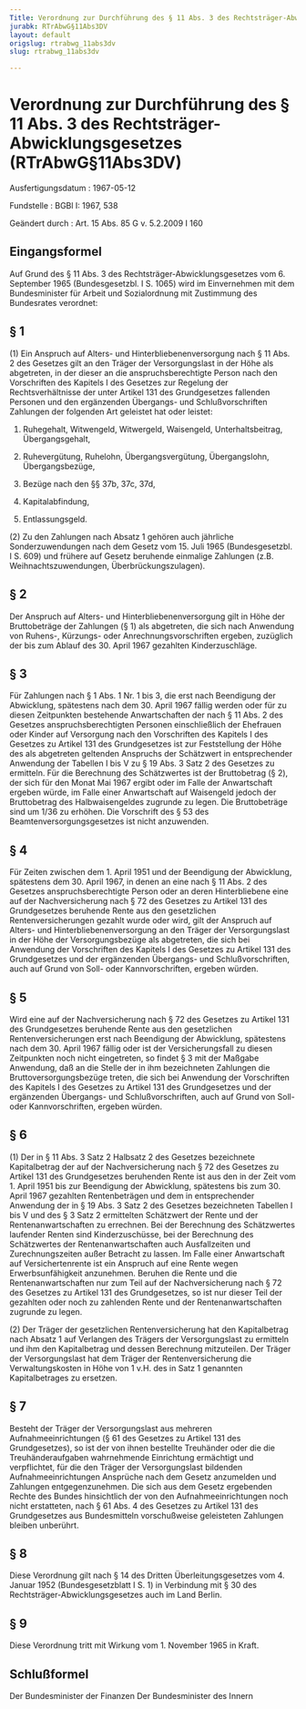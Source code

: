 ```yaml
---
Title: Verordnung zur Durchführung des § 11 Abs. 3 des Rechtsträger-Abwicklungsgesetzes
jurabk: RTrAbwG§11Abs3DV
layout: default
origslug: rtrabwg_11abs3dv
slug: rtrabwg_11abs3dv

---
```


# Verordnung zur Durchführung des § 11 Abs. 3 des Rechtsträger-Abwicklungsgesetzes (RTrAbwG§11Abs3DV)

Ausfertigungsdatum
:   1967-05-12

Fundstelle
:   BGBl I: 1967, 538

Geändert durch
:   Art. 15 Abs. 85 G v. 5.2.2009 I 160



## Eingangsformel

Auf Grund des § 11 Abs. 3 des Rechtsträger-Abwicklungsgesetzes vom 6.
September 1965 (Bundesgesetzbl. I S. 1065) wird im Einvernehmen mit
dem Bundesminister für Arbeit und Sozialordnung mit Zustimmung des
Bundesrates verordnet:


## § 1

(1) Ein Anspruch auf Alters- und Hinterbliebenenversorgung nach § 11
Abs. 2 des Gesetzes gilt an den Träger der Versorgungslast in der Höhe
als abgetreten, in der dieser an die anspruchsberechtigte Person nach
den Vorschriften des Kapitels I des Gesetzes zur Regelung der
Rechtsverhältnisse der unter Artikel 131 des Grundgesetzes fallenden
Personen und den ergänzenden Übergangs- und Schlußvorschriften
Zahlungen der folgenden Art geleistet hat oder leistet:

1.  Ruhegehalt, Witwengeld, Witwergeld, Waisengeld, Unterhaltsbeitrag,
    Übergangsgehalt,


2.  Ruhevergütung, Ruhelohn, Übergangsvergütung, Übergangslohn,
    Übergangsbezüge,


3.  Bezüge nach den §§ 37b, 37c, 37d,


4.  Kapitalabfindung,


5.  Entlassungsgeld.




(2) Zu den Zahlungen nach Absatz 1 gehören auch jährliche
Sonderzuwendungen nach dem Gesetz
vom 15. Juli 1965 (Bundesgesetzbl. I S. 609) und frühere auf Gesetz
beruhende einmalige Zahlungen (z.B. Weihnachtszuwendungen,
Überbrückungszulagen).


## § 2

Der Anspruch auf Alters- und Hinterbliebenenversorgung gilt in Höhe
der Bruttobeträge der Zahlungen (§ 1) als abgetreten, die sich nach
Anwendung von Ruhens-, Kürzungs- oder Anrechnungsvorschriften ergeben,
zuzüglich der bis zum Ablauf des 30. April 1967 gezahlten
Kinderzuschläge.


## § 3

Für Zahlungen nach § 1 Abs. 1 Nr. 1 bis 3, die erst nach Beendigung
der Abwicklung, spätestens nach dem 30. April 1967 fällig werden oder
für zu diesen Zeitpunkten bestehende Anwartschaften der nach § 11 Abs.
2 des Gesetzes anspruchsberechtigten Personen einschließlich der
Ehefrauen oder Kinder auf Versorgung nach den Vorschriften des
Kapitels I des Gesetzes zu Artikel 131 des Grundgesetzes ist zur
Feststellung der Höhe des als abgetreten geltenden Anspruchs der
Schätzwert in entsprechender Anwendung der Tabellen I bis V zu § 19
Abs. 3 Satz 2 des Gesetzes zu ermitteln. Für die Berechnung des
Schätzwertes ist der Bruttobetrag (§ 2), der sich für den Monat Mai
1967 ergibt oder im Falle der Anwartschaft ergeben würde, im Falle
einer Anwartschaft auf Waisengeld jedoch der Bruttobetrag des
Halbwaisengeldes zugrunde zu legen. Die Bruttobeträge sind um 1/36 zu
erhöhen. Die Vorschrift des § 53 des Beamtenversorgungsgesetzes ist
nicht anzuwenden.


## § 4

Für Zeiten zwischen dem 1. April 1951 und der Beendigung der
Abwicklung, spätestens dem 30. April 1967, in denen an eine nach § 11
Abs. 2 des Gesetzes anspruchsberechtigte Person oder an deren
Hinterbliebene eine auf der Nachversicherung nach § 72 des Gesetzes zu
Artikel 131 des Grundgesetzes beruhende Rente aus den gesetzlichen
Rentenversicherungen gezahlt wurde oder wird, gilt der Anspruch auf
Alters- und Hinterbliebenenversorgung an den Träger der
Versorgungslast in der Höhe der Versorgungsbezüge als abgetreten, die
sich bei Anwendung der Vorschriften des Kapitels I des Gesetzes zu
Artikel 131 des Grundgesetzes und der ergänzenden Übergangs- und
Schlußvorschriften, auch auf Grund von Soll- oder Kannvorschriften,
ergeben würden.


## § 5

Wird eine auf der Nachversicherung nach § 72 des Gesetzes zu Artikel
131 des Grundgesetzes beruhende Rente aus den gesetzlichen
Rentenversicherungen erst nach Beendigung der Abwicklung, spätestens
nach dem 30. April 1967 fällig oder ist der Versicherungsfall zu
diesen Zeitpunkten noch nicht eingetreten, so findet § 3 mit der
Maßgabe Anwendung, daß an die Stelle der in ihm bezeichneten Zahlungen
die Bruttoversorgungsbezüge treten, die sich bei Anwendung der
Vorschriften des Kapitels I des Gesetzes zu Artikel 131 des
Grundgesetzes und der ergänzenden Übergangs- und Schlußvorschriften,
auch auf Grund von Soll- oder Kannvorschriften, ergeben würden.


## § 6

(1) Der in § 11 Abs. 3 Satz 2 Halbsatz 2 des Gesetzes bezeichnete
Kapitalbetrag der auf der Nachversicherung nach § 72 des Gesetzes zu
Artikel 131 des Grundgesetzes beruhenden Rente ist aus den in der Zeit
vom 1. April 1951 bis zur Beendigung der Abwicklung, spätestens bis
zum 30. April 1967 gezahlten Rentenbeträgen und dem in entsprechender
Anwendung der in § 19 Abs. 3 Satz 2 des Gesetzes bezeichneten Tabellen
I bis V und des § 3 Satz 2 ermittelten Schätzwert der Rente und der
Rentenanwartschaften zu errechnen. Bei der Berechnung des Schätzwertes
laufender Renten sind Kinderzuschüsse, bei der Berechnung des
Schätzwertes der Rentenanwartschaften auch Ausfallzeiten und
Zurechnungszeiten außer Betracht zu lassen. Im Falle einer
Anwartschaft auf Versichertenrente ist ein Anspruch auf eine Rente
wegen Erwerbsunfähigkeit anzunehmen. Beruhen die Rente und die
Rentenanwartschaften nur zum Teil auf der Nachversicherung nach § 72
des Gesetzes zu Artikel 131 des Grundgesetzes, so ist nur dieser Teil
der gezahlten oder noch zu zahlenden Rente und der
Rentenanwartschaften zugrunde zu legen.

(2) Der Träger der gesetzlichen Rentenversicherung hat den
Kapitalbetrag nach Absatz 1 auf Verlangen des Trägers der
Versorgungslast zu ermitteln und ihm den Kapitalbetrag und dessen
Berechnung mitzuteilen. Der Träger der Versorgungslast hat dem Träger
der Rentenversicherung die Verwaltungskosten in Höhe von 1 v.H. des in
Satz 1 genannten Kapitalbetrages zu ersetzen.


## § 7

Besteht der Träger der Versorgungslast aus mehreren
Aufnahmeeinrichtungen (§ 61 des Gesetzes zu Artikel 131 des
Grundgesetzes), so ist der von ihnen bestellte Treuhänder oder die die
Treuhänderaufgaben wahrnehmende Einrichtung ermächtigt und
verpflichtet, für die den Träger der Versorgungslast bildenden
Aufnahmeeinrichtungen Ansprüche nach dem Gesetz anzumelden und
Zahlungen entgegenzunehmen. Die sich aus dem Gesetz ergebenden Rechte
des Bundes hinsichtlich der von den Aufnahmeeinrichtungen noch nicht
erstatteten, nach § 61 Abs. 4 des Gesetzes zu Artikel 131 des
Grundgesetzes aus Bundesmitteln vorschußweise geleisteten Zahlungen
bleiben unberührt.


## § 8

Diese Verordnung gilt nach § 14 des Dritten Überleitungsgesetzes vom
4\. Januar 1952 (Bundesgesetzblatt I S. 1) in Verbindung mit § 30 des
Rechtsträger-Abwicklungsgesetzes auch im Land Berlin.


## § 9

Diese Verordnung tritt mit Wirkung vom 1. November 1965 in Kraft.


## Schlußformel

Der Bundesminister der Finanzen
Der Bundesminister des Innern

